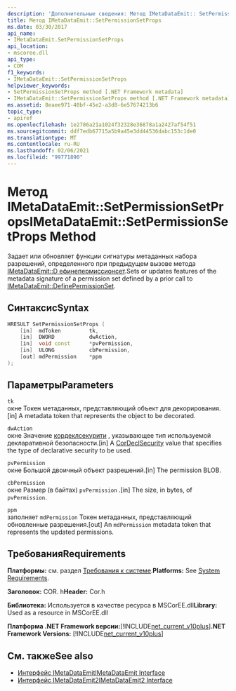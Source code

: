 ```yaml
---
description: 'Дополнительные сведения: Метод IMetaDataEmit:: SetPermissionSetProps'
title: Метод IMetaDataEmit::SetPermissionSetProps
ms.date: 03/30/2017
api_name:
- IMetaDataEmit.SetPermissionSetProps
api_location:
- mscoree.dll
api_type:
- COM
f1_keywords:
- IMetaDataEmit::SetPermissionSetProps
helpviewer_keywords:
- SetPermissionSetProps method [.NET Framework metadata]
- IMetaDataEmit::SetPermissionSetProps method [.NET Framework metadata]
ms.assetid: 8eaee971-40bf-45e2-a3d8-6e57674213b6
topic_type:
- apiref
ms.openlocfilehash: 1e2786a21a1024f32328e36878a1a2427af54f51
ms.sourcegitcommit: ddf7edb67715a5b9a45e3dd44536dabc153c1de0
ms.translationtype: MT
ms.contentlocale: ru-RU
ms.lasthandoff: 02/06/2021
ms.locfileid: "99771890"
---
```

# <a name="imetadataemitsetpermissionsetprops-method"></a><span data-ttu-id="3312e-103">Метод IMetaDataEmit::SetPermissionSetProps</span><span class="sxs-lookup"><span data-stu-id="3312e-103">IMetaDataEmit::SetPermissionSetProps Method</span></span>

<span data-ttu-id="3312e-104">Задает или обновляет функции сигнатуры метаданных набора разрешений, определенного при предыдущем вызове метода [IMetaDataEmit::D ефинепермиссионсет](imetadataemit-definepermissionset-method.md).</span><span class="sxs-lookup"><span data-stu-id="3312e-104">Sets or updates features of the metadata signature of a permission set defined by a prior call to [IMetaDataEmit::DefinePermissionSet](imetadataemit-definepermissionset-method.md).</span></span>  
  
## <a name="syntax"></a><span data-ttu-id="3312e-105">Синтаксис</span><span class="sxs-lookup"><span data-stu-id="3312e-105">Syntax</span></span>  
  
```cpp  
HRESULT SetPermissionSetProps (
    [in]  mdToken         tk,
    [in]  DWORD           dwAction,
    [in]  void const      *pvPermission,
    [in]  ULONG           cbPermission,
    [out] mdPermission    *ppm
);  
```  
  
## <a name="parameters"></a><span data-ttu-id="3312e-106">Параметры</span><span class="sxs-lookup"><span data-stu-id="3312e-106">Parameters</span></span>  

 `tk`  
 <span data-ttu-id="3312e-107">окне Токен метаданных, представляющий объект для декорирования.</span><span class="sxs-lookup"><span data-stu-id="3312e-107">[in] A metadata token that represents the object to be decorated.</span></span>  
  
 `dwAction`  
 <span data-ttu-id="3312e-108">окне Значение [кордеклсекурити](cordeclsecurity-enumeration.md) , указывающее тип используемой декларативной безопасности.</span><span class="sxs-lookup"><span data-stu-id="3312e-108">[in] A [CorDeclSecurity](cordeclsecurity-enumeration.md) value that specifies the type of declarative security to be used.</span></span>  
  
 `pvPermission`  
 <span data-ttu-id="3312e-109">окне Большой двоичный объект разрешений.</span><span class="sxs-lookup"><span data-stu-id="3312e-109">[in] The permission BLOB.</span></span>  
  
 `cbPermission`  
 <span data-ttu-id="3312e-110">окне Размер (в байтах) `pvPermission` .</span><span class="sxs-lookup"><span data-stu-id="3312e-110">[in] The size, in bytes, of `pvPermission`.</span></span>  
  
 `ppm`  
 <span data-ttu-id="3312e-111">заполняет `mdPermission` Токен метаданных, представляющий обновленные разрешения.</span><span class="sxs-lookup"><span data-stu-id="3312e-111">[out] An `mdPermission` metadata token that represents the updated permissions.</span></span>  
  
## <a name="requirements"></a><span data-ttu-id="3312e-112">Требования</span><span class="sxs-lookup"><span data-stu-id="3312e-112">Requirements</span></span>  

 <span data-ttu-id="3312e-113">**Платформы:** см. раздел [Требования к системе](../../get-started/system-requirements.md).</span><span class="sxs-lookup"><span data-stu-id="3312e-113">**Platforms:** See [System Requirements](../../get-started/system-requirements.md).</span></span>  
  
 <span data-ttu-id="3312e-114">**Заголовок:** COR. h</span><span class="sxs-lookup"><span data-stu-id="3312e-114">**Header:** Cor.h</span></span>  
  
 <span data-ttu-id="3312e-115">**Библиотека:** Используется в качестве ресурса в MSCorEE.dll</span><span class="sxs-lookup"><span data-stu-id="3312e-115">**Library:** Used as a resource in MSCorEE.dll</span></span>  
  
 <span data-ttu-id="3312e-116">**Платформа .NET Framework версии:**[!INCLUDE[net_current_v10plus](../../../../includes/net-current-v10plus-md.md)]</span><span class="sxs-lookup"><span data-stu-id="3312e-116">**.NET Framework Versions:** [!INCLUDE[net_current_v10plus](../../../../includes/net-current-v10plus-md.md)]</span></span>  
  
## <a name="see-also"></a><span data-ttu-id="3312e-117">См. также</span><span class="sxs-lookup"><span data-stu-id="3312e-117">See also</span></span>

- [<span data-ttu-id="3312e-118">Интерфейс IMetaDataEmit</span><span class="sxs-lookup"><span data-stu-id="3312e-118">IMetaDataEmit Interface</span></span>](imetadataemit-interface.md)
- [<span data-ttu-id="3312e-119">Интерфейс IMetaDataEmit2</span><span class="sxs-lookup"><span data-stu-id="3312e-119">IMetaDataEmit2 Interface</span></span>](imetadataemit2-interface.md)
